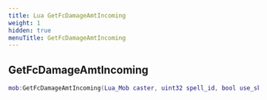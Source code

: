 ```yaml
---
title: Lua GetFcDamageAmtIncoming
weight: 1
hidden: true
menuTitle: GetFcDamageAmtIncoming
---
```

## GetFcDamageAmtIncoming
```lua
mob:GetFcDamageAmtIncoming(Lua_Mob caster, uint32 spell_id, bool use_skill, uint16 skill); -- int
```